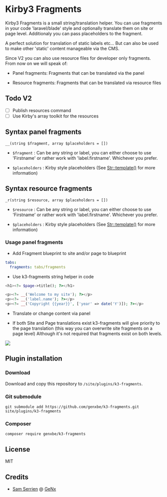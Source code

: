 # Kirby3 Fragments

Kirby3 Fragments is a small string/translation helper. You can use fragments in your code 'laravel/blade' style and optionally translate them on site or page level. Additionaly you can pass placeholders to the fragment.

A perfect solution for translation of static labels etc... But can also be used to make other 'static' content manageable via the CMS.

Since V2 you can also use resource files for developer only fragments. From now on we will speak of:

* Panel fragments: Fragments that can be translated via the panel

* Resource fragments: Fragments that can be translated via resource files

## Todo V2

- [ ] Publish resources command
- [ ] Use Kirby's array toolkit for the resources

## Syntax panel fragments

`__(string $fragment, array $placeholders = [])`

* `$fragment` : Can be any string or label, you can either choose to use 'Firstname' or rather work with 'label.firstname'. Whichever you prefer.

* `$placeholders` : Kirby style placeholders (See [Str::template()](https://getkirby.com/docs/reference/objects/toolkit/str/template) for more information)

## Syntax resource fragments

`_r(string $resource, array $placeholders = [])`

* `$resource` : Can be any string or label, you can either choose to use 'Firstname' or rather work with 'label.firstname'. Whichever you prefer.

* `$placeholders` : Kirby style placeholders (See [Str::template()](https://getkirby.com/docs/reference/objects/toolkit/str/template) for more information)

### Usage panel fragments

* Add Fragment blueprint to site and/or page to blueprint

```yaml
tabs:
  fragments: tabs/fragments
```

* Use k3-fragments string helper in code

```php
<h1><?= $page->title(); ?></h1>

<p><?= __('Welcome to my site'); ?></p>
<p><?= __('label.name'); ?></p>
<p><?= __('Copyright {{year}}', ['year' => date('Y')]); ?></p>
```

* Translate or change content via panel

* If both Site and Page translations exist k3-fragments will give priority to the page translation (this way you can overwrite site fragments on a page level) Although it's not required that fragments exist on both levels.

![](https://static.gnx.cloud/genx/kirby/k3-fragments.jpg)

## Plugin installation

### Download

Download and copy this repository to `/site/plugins/k3-fragments`.

### Git submodule

```
git submodule add https://github.com/genxbe/k3-fragments.git site/plugins/k3-fragments
```

### Composer

```
composer require genxbe/k3-fragments
```

## License

MIT

## Credits

- [Sam Serrien](https://twitter.com/samzzi) @ [GeNx](https://genx.be)
